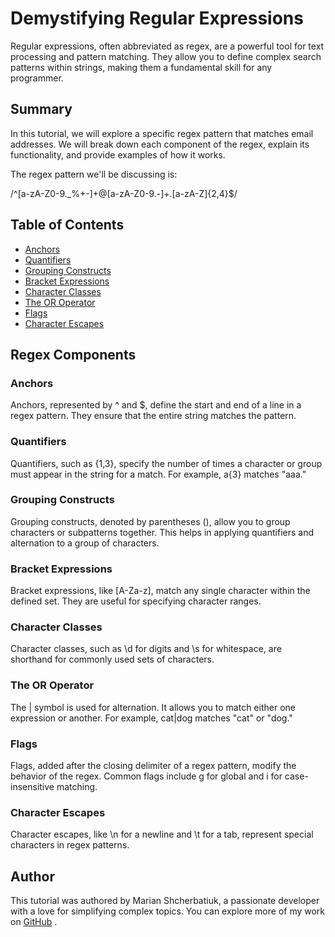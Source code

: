 # Demystifying Regular Expressions

Regular expressions, often abbreviated as regex, are a powerful tool for text processing and pattern matching. They allow you to define complex search patterns within strings, making them a fundamental skill for any programmer.

## Summary

In this tutorial, we will explore a specific regex pattern that matches email addresses. We will break down each component of the regex, explain its functionality, and provide examples of how it works.

The regex pattern we'll be discussing is:


/^[a-zA-Z0-9._%+-]+@[a-zA-Z0-9.-]+\.[a-zA-Z]{2,4}$/

## Table of Contents

- [Anchors](#anchors)
- [Quantifiers](#quantifiers)
- [Grouping Constructs](#grouping-constructs)
- [Bracket Expressions](#bracket-expressions)
- [Character Classes](#character-classes)
- [The OR Operator](#the-or-operator)
- [Flags](#flags)
- [Character Escapes](#character-escapes)

## Regex Components

### Anchors
Anchors, represented by ^ and $, define the start and end of a line in a regex pattern. They ensure that the entire string matches the pattern.
### Quantifiers
Quantifiers, such as {1,3}, specify the number of times a character or group must appear in the string for a match. For example, a{3} matches "aaa."
### Grouping Constructs
Grouping constructs, denoted by parentheses (), allow you to group characters or subpatterns together. This helps in applying quantifiers and alternation to a group of characters.
### Bracket Expressions
Bracket expressions, like [A-Za-z], match any single character within the defined set. They are useful for specifying character ranges.
### Character Classes
Character classes, such as \d for digits and \s for whitespace, are shorthand for commonly used sets of characters.
### The OR Operator
The | symbol is used for alternation. It allows you to match either one expression or another. For example, cat|dog matches "cat" or "dog."
### Flags
Flags, added after the closing delimiter of a regex pattern, modify the behavior of the regex. Common flags include g for global and i for case-insensitive matching.
### Character Escapes
Character escapes, like \n for a newline and \t for a tab, represent special characters in regex patterns.
## Author
This tutorial was authored by Marian Shcherbatiuk, a passionate developer with a love for simplifying complex topics. You can explore more of my work on [GitHub](https://github.com/shcherbatiuk17)
.